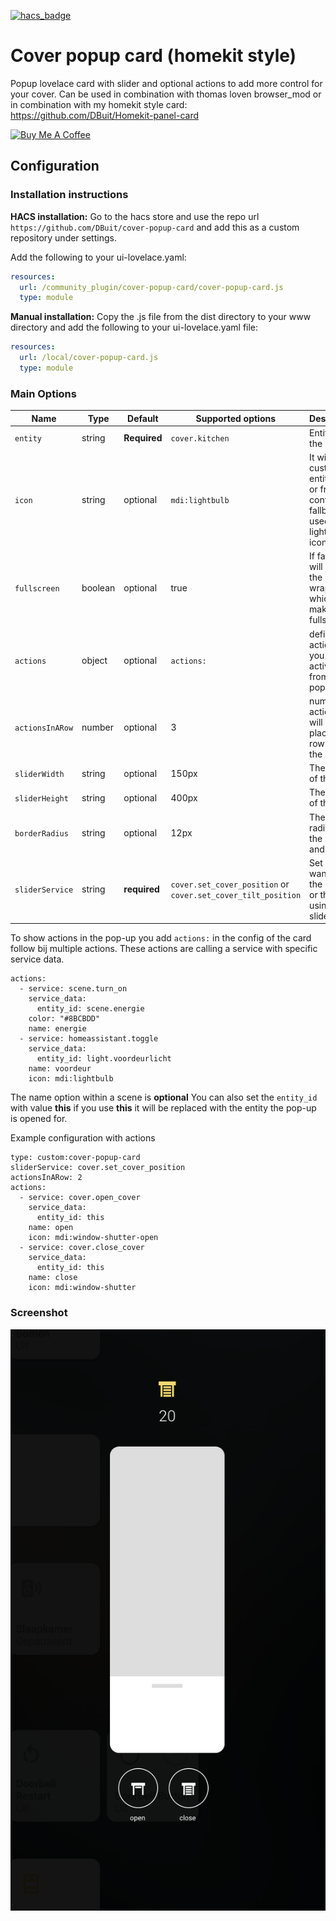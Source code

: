 [![hacs_badge](https://img.shields.io/badge/HACS-Custom-orange.svg?style=for-the-badge)](https://github.com/custom-components/hacs)

# Cover popup card (homekit style)
Popup lovelace card with slider and optional actions to add more control for your cover.
Can be used in combination with thomas loven browser_mod or in combination with my homekit style card: https://github.com/DBuit/Homekit-panel-card


<a href="https://www.buymeacoffee.com/ZrUK14i" target="_blank"><img height="41px" width="167px" src="https://cdn.buymeacoffee.com/buttons/default-orange.png" alt="Buy Me A Coffee"></a>

## Configuration

### Installation instructions

**HACS installation:**
Go to the hacs store and use the repo url `https://github.com/DBuit/cover-popup-card` and add this as a custom repository under settings.

Add the following to your ui-lovelace.yaml:
```yaml
resources:
  url: /community_plugin/cover-popup-card/cover-popup-card.js
  type: module
```

**Manual installation:**
Copy the .js file from the dist directory to your www directory and add the following to your ui-lovelace.yaml file:

```yaml
resources:
  url: /local/cover-popup-card.js
  type: module
```

### Main Options

| Name | Type | Default | Supported options | Description |
| -------------- | ----------- | ------------ | ------------------------------------------------ | --------------------------------------------------------------------------------------------------------------------------------------------------------------------------------------------------------------------------------------------------------------------------------------------------------------------------------------------- |
| `entity` | string | **Required** | `cover.kitchen` | Entity of the light |
| `icon` | string | optional | `mdi:lightbulb` | It will use customize entity icon or from the config as a fallback it used lightbulb icon |
| `fullscreen` | boolean | optional | true | If false it will remove the pop-up wrapper which makes it fullscreen |
| `actions` | object | optional | `actions:`  | define actions that you can activate from the pop-up. |
| `actionsInARow` | number | optional | 3 | number of action that will be placed in a row under the slider |
| `sliderWidth` | string | optional | 150px | The width of the slider |
| `sliderHeight` | string | optional | 400px | The height of the slider |
| `borderRadius` | string | optional | 12px | The border radius of the slider and switch |
| `sliderService` | string | **required** | `cover.set_cover_position` or `cover.set_cover_tilt_position` | Set if you want to set the position or the tilt by using the slider |

To show actions in the pop-up you add `actions:` in the config of the card follow bij multiple actions.
These actions are calling a service with specific service data.
```
actions:
  - service: scene.turn_on
    service_data:
      entity_id: scene.energie
    color: "#8BCBDD"
    name: energie
  - service: homeassistant.toggle
    service_data:
      entity_id: light.voordeurlicht
    name: voordeur
    icon: mdi:lightbulb
```
The name option within a scene is **optional**
You can also set the `entity_id` with value **this** if you use **this** it will be replaced with the entity the pop-up is opened for.


Example configuration with actions
```
type: custom:cover-popup-card
sliderService: cover.set_cover_position
actionsInARow: 2
actions:
  - service: cover.open_cover
    service_data:
      entity_id: this
    name: open
    icon: mdi:window-shutter-open
  - service: cover.close_cover
    service_data:
      entity_id: this
    name: close
    icon: mdi:window-shutter
```

### Screenshot

![Screenshot](screenshot.png)
